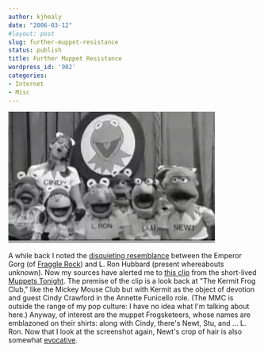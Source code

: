 ```yaml
---
author: kjhealy
date: "2006-03-12"
#layout: post
slug: further-muppet-resistance
status: publish
title: Further Muppet Resistance
wordpress_id: '902'
categories:
- Internet
- Misc
---
```


![image](kfroglron.png)

A while back I noted the [disquieting resemblance](http://crookedtimber.org/2006/01/02/separated-at-birth) between the Emperor Gorg (of [Fraggle Rock](http://www.amazon.com/exec/obidos/ASIN/B0009RQSSW/104-7889918-1956712)) and L. Ron Hubbard (present whereabouts unknown). Now my sources have alerted me to [this clip](http://www.youtube.com/watch?v=9sH42MMepT4&search=muppet) from the short-lived [Muppets Tonight](http://en.wikipedia.org/wiki/Muppets_Tonight). The premise of the clip is a look back at "The Kermit Frog Club," like the Mickey Mouse Club but with Kermit as the object of devotion and guest Cindy Crawford in the Annette Funicello role. (The MMC is outside the range of my pop culture: I have no idea what I'm talking about here.) Anyway, of interest are the muppet Frogsketeers, whose names are emblazoned on their shirts: along with Cindy, there's Newt, Stu, and … L. Ron. Now that I look at the screenshot again, Newt's crop of hair is also somewhat [evocative](http://en.wikipedia.org/wiki/Newt_Gingrich). 

